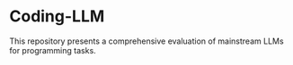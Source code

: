 # Coding-LLM
This repository presents a comprehensive evaluation of mainstream LLMs for programming tasks.
